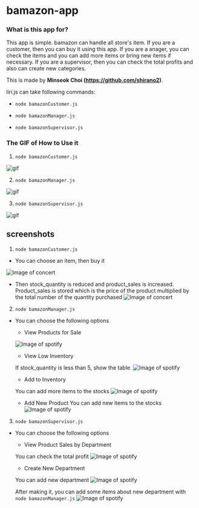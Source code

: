 # bamazon-app


### What is this app for?

This app is simple. bamazon can handle all store's item. If you are a customer, then you can buy it using this app. If you are a anager, you can check the items and you can add more items or bring new items if necessary. If you are a supervisor, then you can check the total profits and also can create new categories. 

This is made by **Minseok Choi (https://github.com/shirano2)**.

liri.js can take following commands:

  * `node bamazonCustomer.js`

  * `node bamazonManager.js`

  * `node bamazonSupervisor.js`






### The GIF of How to Use it

1. `node bamazonCustomer.js`

![gif](https://shirano2.github.io/bamazon-app/images/customer.gif)


2. `node bamazonManager.js`

![gif](https://shirano2.github.io/bamazon-app/images/manager.gif)


3. `node bamazonSupervisor.js`

![gif](https://shirano2.github.io/bamazon-app/images/supervisor.gif)



## screenshots

1. `node bamazonCustomer.js`
* You can choose an item, then buy it

![Image of concert](https://shirano2.github.io/liri-node-app/images/customer1.jpg)

* Then stock_quantity is reduced and product_sales is increased. Product_sales is stored which is the price of the product multiplied by the total number of the quantity purchased
![Image of concert](https://shirano2.github.io/liri-node-app/images/customer2.jpg)



2. `node bamazonManager.js`
*  You can choose the following options

    * View Products for Sale

    ![Image of spotify](https://shirano2.github.io/liri-node-app/images/manager1.jpg)

    * View Low Inventory

    If stock_quantity is less than 5, show the table.
    ![Image of spotify](https://shirano2.github.io/liri-node-app/images/manager2.jpg)

    * Add to Inventory

    You can add more items to the stocks
    ![Image of spotify](https://shirano2.github.io/liri-node-app/images/manager3.jpg)


    * Add New Product
    You can add new items to the stocks
    ![Image of spotify](https://shirano2.github.io/liri-node-app/images/manager4.jpg)



3. `node bamazonSupervisor.js`
*  You can choose the following options

    * View Product Sales by Department

    You can check the total profit
    ![Image of spotify](https://shirano2.github.io/liri-node-app/images/supervisor1.jpg)

    * Create New Department

    You can add new department
    ![Image of spotify](https://shirano2.github.io/liri-node-app/images/supervisor2.jpg)

    After making it, you can add some items about new department with `node bamazonManager.js`
    ![Image of spotify](https://shirano2.github.io/liri-node-app/images/supervisor3.jpg)
